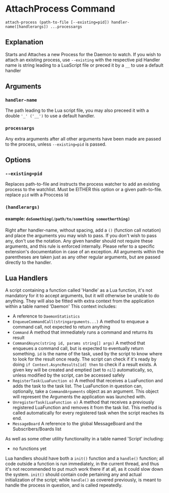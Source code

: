 # AttachProcess Command 
`attach-process (path-to-file [--existing=pid]) handler-name([handlerargs]) ...processargs `

## Explanation
Starts and Attaches a new Process for the Daemon to watch.
If you wish to attach an existing process, use `--existing` with the respective pid
Handler name is string leading to a LuaScript file or preced it by a `__` to use a default handler

## Arguments
### `handler-name`
The path leading to the Lua script file, you may also preceed it with a double `'_' ('__')` to use a default handler.
### `processargs`
Any extra arguments after all other arguments have been made are passed to the process, unless `--existing=pid` is passed.


## Options 
### `--existing=pid`
Replaces path-to-file and instructs the process watcher to add an existing process to the watchlist. Must be EITHER this option or a given path-to-file. replace `pid` with a Proccess Id
### `(handlerargs)`
#### example: `doSomething(/path/to/something someotherthing)`
Right after handler-name, without spacing, add a `()` (function call notation) and place the arguments you may wish to pass. If you don't wish to pass any, don't use the notation. Any given handler should not require these arguments, and this rule is enforced internally. Please refer to a specific extension's documentation in case of an exception. All arguments within the parentheses are taken just as any other regular arguments, but are passed directly to the handler.
## Lua Handlers
A script containing a function called 'Handle' as a Lua function, it's not mandatory for it to accept arguments, but it will otherwise be unable to do anything. They will also be fitted with extra context from the application within a table named 'Daemon'
This context includes: 
* A reference to `DaemonStatistics`
* `EnqueueCommandCall(stringarguments...)` A method to enqueue a command call, not expected to return anything
* `Command` A method that immediately runs a command and returns its result
* `CommandAsync(string id, params string[] args)` A method that enqueues a command call, but is expected to eventually return something.
`id` is the name of the task, used by the script to know where to look for the result once ready. The script can check if it's ready by doing
`if Context.AsyncResults[id] then` to check if a result exists. A given key will be created and emptied (set to `nil`) automatically, so, unless modified by the script, can be accessed safely
* `RegisterTask(LuaFunction o)` A method that receives a LuaFunction and adds the task to the task list. The LuaFunction in question can, optionally, take a `CommandArguments` object as an argument. This object will represent the Arguments the application was launched with.
* `UnregisterTask(LuaFunction o)` A method that receives a previously registered LuaFunction and removes it from the task list. This method is called automatically for every registered task when the script reaches its end.
* `MessageBoard` A reference to the global MessageBoard and the Subscribers/Boards list

As well as some other utility functionality in a table named 'Script' including:
* no functions yet

Lua handlers should have both a `init()` function and a `handle()` function; all code outside a function is run immediately, in the current thread, and thus it's not recommended to put much work there if at all, as it could slow down the system. `init()` should contain code pertaining any and actual initialization of the script; while `handle()` as covered previously, is meant to handle the process in question, and is called repeatedly.